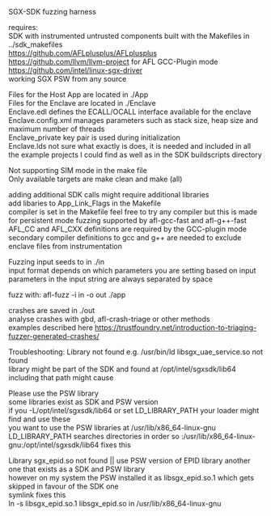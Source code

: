 SGX-SDK fuzzing harness 

requires:  
	SDK with instrumented untrusted components built with the Makefiles in ../sdk_makefiles  
	https://github.com/AFLplusplus/AFLplusplus   
	https://github.com/llvm/llvm-project for AFL GCC-Plugin mode  
	https://github.com/intel/linux-sgx-driver  
	working SGX PSW from any source  

Files for the Host App are located in ./App   
Files for the Enclave are located in ./Enclave   
Enclave.edl defines the ECALL/OCALL interface available for the enclave     
Enclave.config.xml manages parameters such as stack size, heap size and maximum number of threads     
Enclave_private key pair is used during initialization     
Enclave.lds not sure what exactly is does, it is needed and included in all the example projects I could find as well as in the SDK buildscripts directory     


Not supporting SIM mode in the make file     
Only available targets are make clean and make (all)     


adding additional SDK calls might require additional libraries   
add libaries to App_Link_Flags in the Makefile  
compiler is set in the Makefile
feel free to try any compiler but this is made for persistent mode fuzzing supported by afl-gcc-fast and afl-g++-fast 
AFL_CC and AFL_CXX definitions are required by the GCC-plugin mode  
secondary compiler definitions to gcc and g++ are needed to exclude enclave files from instrumentation       


Fuzzing input seeds to in ./in    
input format depends on which parameters you are setting based on input   
parameters in the input string are always separated by space  

fuzz with:
afl-fuzz -i in -o out ./app  

crashes are saved in ./out  
analyse crashes with gbd, afl-crash-triage or other methods  
examples described here https://trustfoundry.net/introduction-to-triaging-fuzzer-generated-crashes/  




Troubleshooting: 
Library not found e.g. /usr/bin/ld libsgx_uae_service.so not found  
	library might be part of the SDK and found at /opt/intel/sgxsdk/lib64 
	including that path might cause

Please use the PSW library  
	some libraries exist as SDK and PSW version   
	if you -L/opt/intel/sgxsdk/lib64  or set LD_LIBRARY_PATH your loader might find and use these   
	you want to use the PSW libraries at /usr/lib/x86_64-linux-gnu   
	LD_LIBRARY_PATH searches directories in order so :/usr/lib/x86_64-linux-gnu:/opt/intel/sgxsdk/lib64 fixes this

Library sgx_epid.so not found || use PSW version of EPID library 
	another one that exists as a SDK and PSW library   
	however on my system the PSW installed it as libsgx_epid.so.1 which gets skipped in favour of the SDK one   
	symlink fixes this   
	ln -s libsgx_epid.so.1 libsgx_epid.so in /usr/lib/x86_64-linux-gnu   
